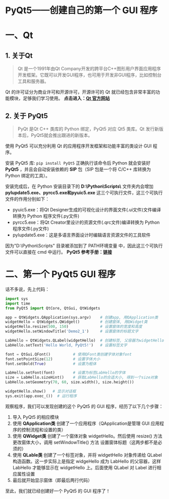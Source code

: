 # PyQt5——创建自己的第一个 GUI 程序

# 一、Qt

## 1. 关于Qt
> Qt 是一个1991年由Qt Company开发的跨平台C++图形用户界面应用程序开发框架。它既可以开发GUI程序，也可用于开发非GUI程序，比如控制台工具和服务器。

Qt 的许可证分为商业许可和开源许可，开源许可的 Qt 就已经包含非常丰富的功能模块，足够我们学习使用。
**点击进入：[Qt 官方网站](https://www.qt.io/)**
## 2. 关于 PyQt5
> PyQt 是Qt C++ 类库的 Python 绑定，PyQt5 对应 Qt5 类库。Qt 发行新版本后，PyQt5就会推出跟进的新版本。

使用 PyQt5 可以充分利用 Qt 的应用程序开发框架和功能丰富的类设计 GUI 程序。

安装 PyQt5 库:
```pip install PyQt5```
正确执行该命令后 Python 就会安装好 **PyQt5** ，并且会自动安装依赖的 **SIP** 包（SIP 包是一个将 C/C++ 库转换为 Python 绑定的工具）。

安装完成后，在 Python 安装目录下的 **D:\\Python\\Scripts\\** 文件夹内会增加 **pylupdate5.exe、pyrcc5.exe和pyuic5.exe** 这三个可执行文件，这三个可执行文件的作用分别如下：
- pyuic5.exe：将Qt Designer生成的可视化设计的界面文件(.ui文件)文件编译转换为 Python 程序文件(.py文件)
- pyrcc5.exe：将Qt Creator里设计的资源文件(.qrc文件)编译转换为 Python 程序文件(.py文件)
- pylupdate5.exe：这是多语言界面设计时编辑语言资源文件的工具软件

因为"D:\Python\Scripts\" 目录被添加到了 PATH环境变量 中，因此这三个可执行文件可以直接在 cmd 中运行。
**PyQt5 参考手册：[链接](https://www.riverbankcomputing.com/static/Docs/PyQt5/sip-classes.html)**
# 二、第一个 PyQt5 GUI 程序
话不多说，先上代码：

```python
import sys
import time
from PyQt5 import QtCore, QtGui, QtWidgets

app = QtWidgets.QApplication(sys.argv)    # 创建app, 用QApplication类
widgetHello = QtWidgets.QWidget()         # 创建窗体, 用QWidget类
widgetHello.resize(500, 150)              # 设置窗体的宽度和高度
widgetHello.setWindowTitle('Demo2_1')     # 设置窗体的标题文字

LabHello = QtWidgets.QLabel(widgetHello)  # 创建标签, 父容器为widgetHello
LabHello.setText('Hello World, PyQt5!')   # 设置标签文字

font = QtGui.QFont()          # 使用QFont类创建字体对象font
font.setPointSize(12)         # 设置字体大小
font.setBold(True)            # 设置为粗体

LabHello.setFont(font)        # 设置为标签LabHello的字体
size = LabHello.sizeHint()    # 获取LabHello的合适大小, 得到一个size对象
LabHello.setGeometry(70, 60, size.width(), size.height())

widgetHello.show()   # 显示对话框
sys.exit(app.exec_())  # 运行程序
```
观察程序，我们可以发现创建的这个 PyQt5 的 GUI 程序，经历了以下几个步骤：
1. 导入 PyQt5 的相应模块
2. 使用 **QApplication类** 创建了一个应用程序（QApplication是管理 GUI 应用程序的控制流程和设置的类）
3. 使用 **QWidget类** 创建了一个窗体对象 widgetHello。然后使用 resize() 方法更改窗体大小，调用 setWindowTitle() 方法
设置窗体标题（这两步都不是必须的）
4. 使用 **QLable类** 创建了一个标签对象，并将 widgetHello 对象传递给 QLabel 构造函数。这一步实际上是指定 widgeHello 成为 LabHello 的父容器，这样 LabHello 才能够显示在 widgetHello 上。后面使用 QLabel 对 Label 进行相应属性设置
5. 最后就开始显示窗体（即最后两行代码）

至此，我们就已经创建好一个 PyQt5 的 GUI 程序了！